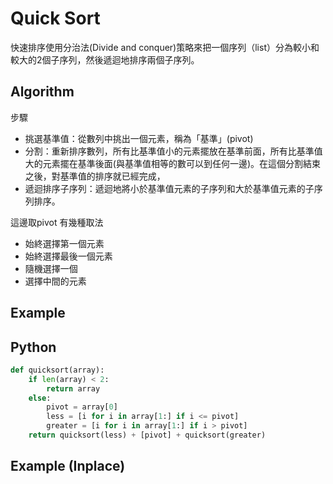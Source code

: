 # Quick Sort 

快速排序使用分治法(Divide and conquer)策略來把一個序列（list）分為較小和較大的2個子序列，然後遞迴地排序兩個子序列。<br>

## Algorithm 

步驟
<ul>
    <li>挑選基準值：從數列中挑出一個元素，稱為「基準」(pivot)</li>
    <li>分割：重新排序數列，所有比基準值小的元素擺放在基準前面，所有比基準值大的元素擺在基準後面(與基準值相等的數可以到任何一邊)。在這個分割結束之後，對基準值的排序就已經完成，</li>
    <li>遞迴排序子序列：遞迴地將小於基準值元素的子序列和大於基準值元素的子序列排序。</li>
</ul>

這邊取pivot 有幾種取法
<ul>
    <li>始終選擇第一個元素</li>
    <li>始終選擇最後一個元素</li>
    <li>隨機選擇一個</li>
    <li>選擇中間的元素</li>
</ul>

## Example 

## Python

``` python
def quicksort(array):
    if len(array) < 2:
        return array
    else:
        pivot = array[0]
        less = [i for i in array[1:] if i <= pivot]
        greater = [i for i in array[1:] if i > pivot]
    return quicksort(less) + [pivot] + quicksort(greater)
```

## Example  (Inplace)









